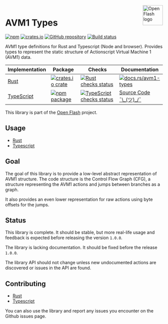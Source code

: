 <a href="https://github.com/open-flash/open-flash">
    <img src="https://raw.githubusercontent.com/open-flash/open-flash/master/logo.png"
    alt="Open Flash logo" title="Open Flash" align="right" width="64" height="64" />
</a>

# AVM1 Types

[![npm](https://img.shields.io/npm/v/avm1-types.svg)](https://www.npmjs.com/package/avm1-types)
[![crates.io](https://img.shields.io/crates/v/avm1-types.svg)](https://crates.io/crates/avm1-types)
[![GitHub repository](https://img.shields.io/badge/Github-open--flash%2Favm1--types-blue.svg)](https://github.com/open-flash/avm1-types)
[![Build status](https://img.shields.io/travis/com/open-flash/avm1-types/master.svg)](https://travis-ci.com/open-flash/avm1-types)

AVM1 type definitions for Rust and Typescript (Node and browser).
Provides types to represent the static structure of Actionscript Virtual Machine 1 (AVM1) data.

<table>
<thead>
  <tr>
    <th>Implementation</th>
    <th>Package</th>
    <th>Checks</th>
    <th>Documentation</th>
  </tr>
</thead>
<tbody>
  <tr>
    <td>
      <a href="./rs/README.md">Rust</a>
    </td>
    <td>
      <a href="https://crates.io/crates/avm1-types"><img src="https://img.shields.io/crates/v/avm1-types" alt="crates.io crate"/></a>
    </td>
    <td>
      <a href="https://github.com/open-flash/avm1-types/actions/workflows/check-rs.yml"><img src="https://img.shields.io/github/workflow/status/open-flash/avm1-types/check-rs/main"  alt="Rust checks status"/></a>
    </td>
    <td>
      <a href="https://docs.rs/avm1-types"><img src="https://img.shields.io/badge/docs.rs-avm1--types-informational" alt="docs.rs/avm1-types"></a>
    </td>
  </tr>
  <tr>
    <td>
      <a href="./ts/README.md">TypeScript</a>
    </td>
    <td>
      <a href="https://www.npmjs.com/package/avm1-types"><img src="https://img.shields.io/npm/v/avm1-types" alt="npm package"/></a>
    </td>
    <td>
      <a href="https://github.com/open-flash/avm1-types/actions/workflows/check-ts.yml"><img src="https://img.shields.io/github/workflow/status/open-flash/avm1-types/check-ts/main"  alt="TypeScript checks status"/></a>
    </td>
    <td>
      <a href="./ts/src/lib">Source Code ¯\_(ツ)_/¯</a>
    </td>
  </tr>
</tbody>
</table>

This library is part of the [Open Flash][ofl] project.

## Usage

- [Rust](./rs/README.md#usage)
- [Typescript](./ts/README.md#usage)

## Goal

The goal of this library is to provide a low-level abstract representation of
AVM1 structure. The code structure is the Control Flow Graph (CFG), a structure
representing the AVM1 actions and jumps between branches as a graph.

It also provides an even lower representation for raw actions using byte offsets
for the jumps.

## Status

This library is complete. It should be stable, but more real-life usage and
feedback is expected before releasing the version `1.0.0`.

The library is lacking documentation. It should be fixed before the release
`1.0.0`.

The library API should not change unless new undocumented actions are discovered
or issues in the API are found.

## Contributing

- [Rust](./rs/README.md#contributing)
- [Typescript](./ts/README.md#contributing)

You can also use the library and report any issues you encounter on the Github
issues page.

[ofl]: https://github.com/open-flash/open-flash
[swf-tree]: https://github.com/open-flash/swf-tree
